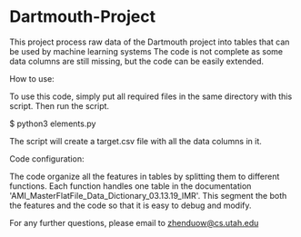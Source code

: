 # Dartmouth-Project
This project process raw data of the Dartmouth project  into tables that can be used by machine learning systems
The code is not complete as some data columns are still missing, but the code can be easily extended.

How to use:

To use this code, simply put all required files in the same directory with this script. Then run the script.

$ python3 elements.py

The script will create a target.csv file with all the data columns in it.

Code configuration:

The code organize all the features in tables by splitting them to different functions.
Each function handles one table in the documentation 'AMI_MasterFlatFile_Data_Dictionary_03.13.19_IMR'.
This segment the both the features and the code so that it is easy to debug and modify.

For any further questions, please email to zhenduow@cs.utah.edu
